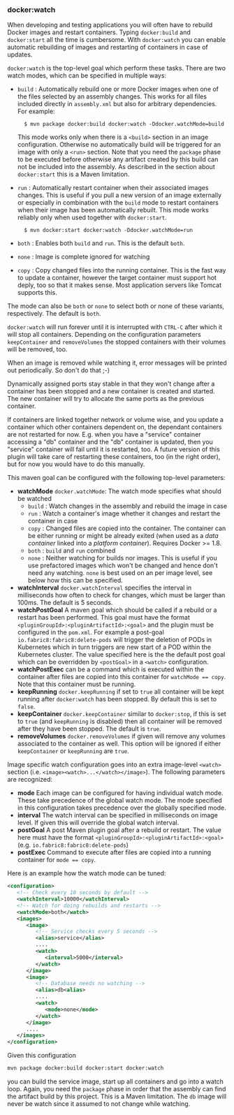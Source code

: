 ### docker:watch

When developing and testing applications you will often have to
rebuild Docker images and restart containers. Typing `docker:build`
and `docker:start` all the time is cumbersome. With `docker:watch` you
can enable automatic rebuilding of images and restarting of containers
in case of updates.

`docker:watch` is the top-level goal which perform these tasks. There
are two watch modes, which can be specified in multiple ways:

* `build` : Automatically rebuild one or more Docker images when one
  of the files selected by an assembly changes. This works for all files
  included directly in `assembly.xml` but also for arbitrary dependencies. 
  For example:

        $ mvn package docker:build docker:watch -Ddocker.watchMode=build

  This mode works only when there is a `<build>` section
  in an image configuration. Otherwise no automatically build will be triggered for an 
  image with only a `<run>` section. Note that you need the `package` phase to be executed before
  otherwise any artifact created by this build can not be included
  into the assembly. As described in the section about `docker:start` this
  is a Maven limitation. 
  
* `run` : Automatically restart container when their associated images
  changes. This is useful if you pull a new version of an image
  externally or especially in combination with the `build` mode to
  restart containers when their image has been automatically
  rebuilt. This mode works reliably only when used together with
  `docker:start`.

        $ mvn docker:start docker:watch -Ddocker.watchMode=run

* `both` : Enables both `build` and `run`. This is the default `both`. 

* `none` : Image is complete ignored for watching

* `copy` : Copy changed files into the running container. This is the
  fast way to update a container, however the target container must
  support hot deply, too so that it makes sense. Most application
  servers like Tomcat supports this. 

The mode can also be `both` or `none` to select both or none of these
variants, respectively. The default is `both`. 

`docker:watch` will run forever until it is interrupted with `CTRL-C`
after which it will stop all containers. Depending on the configuration
parameters `keepContainer` and `removeVolumes` the stopped containers
with their volumes will be removed, too.

When an image is removed while watching it, error messages will be printed out
periodically.  So don't do that ;-)

Dynamically assigned ports stay stable in that they won't change after
a container has been stopped and a new container is created and started. The new
container will try to allocate the same ports as the previous container.

If containers are linked together network or volume wise, and you
update a container which other containers dependent on, the dependant
containers are not restarted for now. E.g. when you have a "service"
container accessing a "db" container and the "db" container is
updated, then you "service" container will fail until it is restarted,
too. A future version of this plugin will take care of restarting
these containers, too (in the right order), but for now you would have
to do this manually.

This maven goal can be configured with the following top-level
parameters:

* **watchMode** `docker.watchMode`: The watch mode specifies what should be watched
  - `build` : Watch changes in the assembly and rebuild the image in
  case
  - `run` : Watch a container's image whether it changes and restart
  the container in case
  - `copy` : Changed files are copied into the container. The
    container can be either running or might be already exited (when
    used as a *data container* linked into a *platform
    container*). Requires Docker >= 1.8.
  - `both` : `build` and `run` combined
  - `none` : Neither watching for builds nor images. This is useful if
  you use prefactored images which won't be changed and hence don't
  need any watching. `none` is best used on an per image level, see
  below how this can be specified.
* **watchInterval** `docker.watchInterval` specifies the interval in
  milliseconds how  often to check for changes, which must be larger
  than 100ms. The default is 5 seconds.
* **watchPostGoal** A maven goal which should be called if a rebuild
  or a restart has been performed. This goal must have the format
  `<pluginGroupId>:<pluginArtifactId>:<goal>` and the plugin must be
  configured in the `pom.xml`. For example a post-goal
  `io.fabric8:fabric8:delete-pods` will trigger the deletion of PODs
  in Kubernetes which in turn triggers are new start of a POD within
  the Kubernetes cluster. The value specified here is the the default
  post goal which can be overridden by `<postGoal>` in a `<watch>`
  configuration.
* **watchPostExec** can be a command which is executed within the
  container after files are copied into this container for `watchMode
  == copy`. Note that this container must be running.
* **keepRunning** `docker.keepRunning` if set to `true` all
  container will be kept running after `docker:watch` has been
  stopped. By default this is set to `false`. 
* **keepContainer** `docker.keepContainer` similar to `docker:stop`,
  if this is set to `true` (and `keepRunning` is disabled) then all
  container will be removed after they have been stopped. The default
  is `true`.
* **removeVolumes** `docker.removeVolumes` if given will remove any
  volumes associated to the container as well. This option will be ignored
  if either `keepContainer` or `keepRunning` are `true`.

Image specific watch configuration goes into an extra image-level
`<watch>` section (i.e. `<image><watch>...</watch></image>`). 
The following parameters are recognized:

* **mode** Each image can be configured for having individual watch
  mode. These take precedence of the global watch mode. The mode
  specified in this configuration takes precedence over the globally
  specified mode.
* **interval** The watch interval can be specified in milliseconds on
  image level. If given this will override the global watch interval.
* **postGoal** A post Maven plugin goal after a rebuild or
  restart. The value here must have the format
  `<pluginGroupId>:<pluginArtifactId>:<goal>`
  (e.g. `io.fabric8:fabric8:delete-pods`)
* **postExec** Command to execute after files are copied into a
  running container for `mode == copy`. 
  
Here is an example how the watch mode can be tuned:

````xml
<configuration>
   <!-- Check every 10 seconds by default -->
   <watchInterval>10000</watchInterval>
   <!-- Watch for doing rebuilds and restarts --> 
   <watchMode>both</watch>
   <images>
      <image>
         <!-- Service checks every 5 seconds -->
         <alias>service</alias>
         ....
         <watch>
            <interval>5000</interval>
         </watch>
      </image>
      <image>
         <!-- Database needs no watching -->
         <alias>db<alias>
         ....
         <watch>
            <mode>none</mode>
         </watch>
      </image>
      ....   
   </images>
</configuration>
````

Given this configuration 

````sh
mvn package docker:build docker:start docker:watch
````

you can build the service image, start up all containers and go into a watch
loop. Again, you need the `package` phase in order that the assembly
can find the artifact build by this project. This is a Maven
limitation. The `db` image will never be watch since it assumed to not change 
while watching. 

